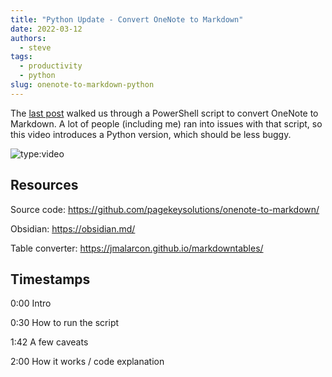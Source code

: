 ```yaml
---
title: "Python Update - Convert OneNote to Markdown"
date: 2022-03-12
authors:
  - steve
tags:
  - productivity
  - python
slug: onenote-to-markdown-python
---
```


The [last post](onenote-to-markdown.md) walked us through a PowerShell script to convert OneNote to Markdown. A lot of people (including me) ran into issues with that script, so this video introduces a Python version, which should be less buggy.

<!-- more -->

![type:video](https://www.youtube.com/embed/mYbiT63Bkns)

## Resources

Source code: <https://github.com/pagekeysolutions/onenote-to-markdown/>

Obsidian: <https://obsidian.md/>

Table converter: <https://jmalarcon.github.io/markdowntables/>

## Timestamps

0:00 Intro

0:30 How to run the script

1:42 A few caveats

2:00 How it works / code explanation
